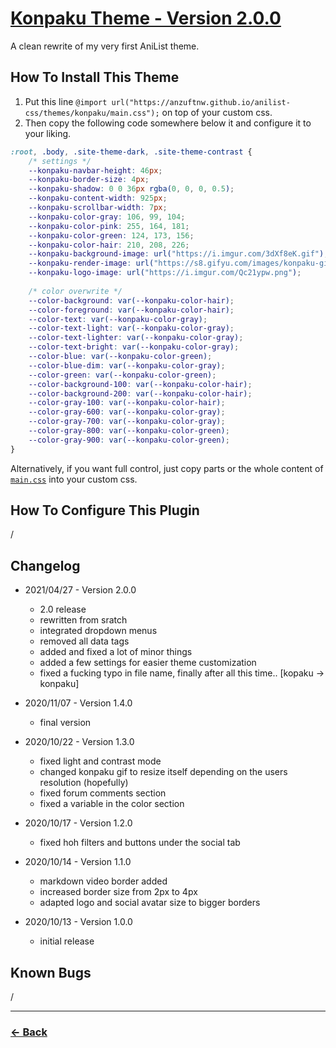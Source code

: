 # [Konpaku Theme - Version 2.0.0](https://anzuftnw.github.io/anilist-css/themes/konpaku/main.css)
 A clean rewrite of my very first AniList theme.<br>

## How To Install This Theme
1. Put this line `@import url("https://anzuftnw.github.io/anilist-css/themes/konpaku/main.css");` on top of your custom css.
2. Then copy the following code somewhere below it and configure it to your liking.

```css
:root, .body, .site-theme-dark, .site-theme-contrast {
    /* settings */
    --konpaku-navbar-height: 46px;
    --konpaku-border-size: 4px;
    --konpaku-shadow: 0 0 36px rgba(0, 0, 0, 0.5);
    --konpaku-content-width: 925px;
    --konpaku-scrollbar-width: 7px;
    --konpaku-color-gray: 106, 99, 104;
    --konpaku-color-pink: 255, 164, 181;
    --konpaku-color-green: 124, 173, 156;
    --konpaku-color-hair: 210, 208, 226;
    --konpaku-background-image: url("https://i.imgur.com/3dXf8eK.gif");
    --konpaku-render-image: url("https://s8.gifyu.com/images/konpaku-gif-tt7c99b3c72790f9d8.gif");
    --konpaku-logo-image: url("https://i.imgur.com/Qc21ypw.png");
    
    /* color overwrite */
    --color-background: var(--konpaku-color-hair);
    --color-foreground: var(--konpaku-color-hair);
    --color-text: var(--konpaku-color-gray);
    --color-text-light: var(--konpaku-color-gray);
    --color-text-lighter: var(--konpaku-color-gray);
    --color-text-bright: var(--konpaku-color-gray);
    --color-blue: var(--konpaku-color-green);
    --color-blue-dim: var(--konpaku-color-gray);
    --color-green: var(--konpaku-color-green);
    --color-background-100: var(--konpaku-color-hair);
    --color-background-200: var(--konpaku-color-hair);
    --color-gray-100: var(--konpaku-color-hair);
    --color-gray-600: var(--konpaku-color-gray);
    --color-gray-700: var(--konpaku-color-gray);
    --color-gray-800: var(--konpaku-color-green);
    --color-gray-900: var(--konpaku-color-green);
}
```

Alternatively, if you want full control, just copy parts or the whole content of [`main.css`](https://anzuftnw.github.io/anilist-css/themes/konpaku/main.css) into your custom css.


## How To Configure This Plugin
/

## Changelog
- 2021/04/27 - Version 2.0.0
  - 2.0 release
  - rewritten from sratch
  - integrated dropdown menus
  - removed all data tags
  - added and fixed a lot of minor things
  - added a few settings for easier theme customization
  - fixed a fucking typo in file name, finally after all this time.. [kopaku -> konpaku]

- 2020/11/07 - Version 1.4.0
  - final version

- 2020/10/22 - Version 1.3.0
  - fixed light and contrast mode
  - changed konpaku gif to resize itself depending on the users resolution (hopefully)
  - fixed forum comments section
  - fixed a variable in the color section

- 2020/10/17 - Version 1.2.0
  - fixed hoh filters and buttons under the social tab

- 2020/10/14 - Version 1.1.0
  - markdown video border added
  - increased border size from 2px to 4px
  - adapted logo and social avatar size to bigger borders

- 2020/10/13 - Version 1.0.0
  - initial release 

## Known Bugs
/

---
### [<- Back](https://anzuftnw.github.io/anilist-css/themes/)  
